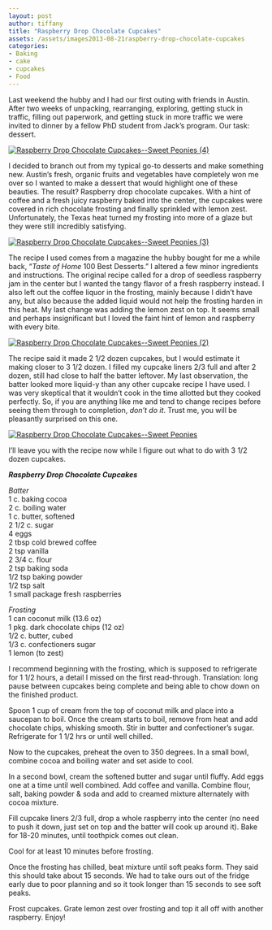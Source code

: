 ```yaml
---
layout: post
author: tiffany
title: "Raspberry Drop Chocolate Cupcakes"
assets: /assets/images2013-08-21raspberry-drop-chocolate-cupcakes
categories: 
- Baking
- cake
- cupcakes
- Food
---
```


Last weekend the hubby and I had our first outing with friends in Austin. After two weeks of unpacking, rearranging, exploring, getting stuck in traffic, filling out paperwork, and getting stuck in more traffic we were invited to dinner by a fellow PhD student from Jack’s program. Our task: dessert.

[![Raspberry Drop Chocolate Cupcakes--Sweet Peonies (4)](jekyll_uploads/2013/08/Raspberry-Drop-Chocolate-Cupcakes-Sweet-Peonies-4-575x381.jpg)](http://www.sweetpeonies.com/2013/08/raspberry-drop-chocolate-cupcakes/raspberry-drop-chocolate-cupcakes-sweet-peonies-4/)

I decided to branch out from my typical go-to desserts and make something new. Austin’s fresh, organic fruits and vegetables have completely won me over so I wanted to make a dessert that would highlight one of these beauties. The result? Raspberry drop chocolate cupcakes. With a hint of coffee and a fresh juicy raspberry baked into the center, the cupcakes were covered in rich chocolate frosting and finally sprinkled with lemon zest. Unfortunately, the Texas heat turned my frosting into more of a glaze but they were still incredibly satisfying.

[![Raspberry Drop Chocolate Cupcakes--Sweet Peonies (3)](jekyll_uploads/2013/08/Raspberry-Drop-Chocolate-Cupcakes-Sweet-Peonies-3-575x381.jpg)](http://www.sweetpeonies.com/2013/08/raspberry-drop-chocolate-cupcakes/raspberry-drop-chocolate-cupcakes-sweet-peonies-3/)

The recipe I used comes from a magazine the hubby bought for me a while back, “_Taste of Home_ 100 Best Desserts.” I altered a few minor ingredients and instructions. The original recipe called for a drop of seedless raspberry jam in the center but I wanted the tangy flavor of a fresh raspberry instead. I also left out the coffee liquor in the frosting, mainly because I didn’t have any, but also because the added liquid would not help the frosting harden in this heat. My last change was adding the lemon zest on top. It seems small and perhaps insignificant but I loved the faint hint of lemon and raspberry with every bite.

[![Raspberry Drop Chocolate Cupcakes--Sweet Peonies (2)](jekyll_uploads/2013/08/Raspberry-Drop-Chocolate-Cupcakes-Sweet-Peonies-2-575x381.jpg)](http://www.sweetpeonies.com/2013/08/raspberry-drop-chocolate-cupcakes/raspberry-drop-chocolate-cupcakes-sweet-peonies-2/)

The recipe said it made 2 1/2 dozen cupcakes, but I would estimate it making closer to 3 1/2 dozen. I filled my cupcake liners 2/3 full and after 2 dozen, still had close to half the batter leftover. My last observation, the batter looked more liquid-y than any other cupcake recipe I have used. I was very skeptical that it wouldn’t cook in the time allotted but they cooked perfectly. So, if you are anything like me and tend to change recipes before seeing them through to completion, _don’t do it_. Trust me, you will be pleasantly surprised on this one.

[![Raspberry Drop Chocolate Cupcakes--Sweet Peonies](jekyll_uploads/2013/08/Raspberry-Drop-Chocolate-Cupcakes-Sweet-Peonies-575x381.jpg)](http://www.sweetpeonies.com/2013/08/raspberry-drop-chocolate-cupcakes/raspberry-drop-chocolate-cupcakes-sweet-peonies/)

I’ll leave you with the recipe now while I figure out what to do with 3 1/2 dozen cupcakes.

**_Raspberry Drop Chocolate Cupcakes_**

_Batter_  
1 c. baking cocoa  
2 c. boiling water  
1 c. butter, softened  
2 1/2 c. sugar  
4 eggs  
2 tbsp cold brewed coffee  
2 tsp vanilla  
2 3/4 c. flour  
2 tsp baking soda  
1/2 tsp baking powder  
1/2 tsp salt  
1 small package fresh raspberries

_Frosting_  
1 can coconut milk (13.6 oz)  
1 pkg. dark chocolate chips (12 oz)  
1/2 c. butter, cubed  
1/3 c. confectioners sugar  
1 lemon (to zest)

I recommend beginning with the frosting, which is supposed to refrigerate for 1 1/2 hours, a detail I missed on the first read-through. Translation: long pause between cupcakes being complete and being able to chow down on the finished product.

Spoon 1 cup of cream from the top of coconut milk and place into a saucepan to boil. Once the cream starts to boil, remove from heat and add chocolate chips, whisking smooth. Stir in butter and confectioner’s sugar. Refrigerate for 1 1/2 hrs or until well chilled.

Now to the cupcakes, preheat the oven to 350 degrees. In a small bowl, combine cocoa and boiling water and set aside to cool.

In a second bowl, cream the softened butter and sugar until fluffy. Add eggs one at a time until well combined. Add coffee and vanilla. Combine flour, salt, baking powder & soda and add to creamed mixture alternately with cocoa mixture.

Fill cupcake liners 2/3 full, drop a whole raspberry into the center (no need to push it down, just set on top and the batter will cook up around it). Bake for 18-20 minutes, until toothpick comes out clean.

Cool for at least 10 minutes before frosting.

Once the frosting has chilled, beat mixture until soft peaks form. They said this should take about 15 seconds. We had to take ours out of the fridge early due to poor planning and so it took longer than 15 seconds to see soft peaks.

Frost cupcakes. Grate lemon zest over frosting and top it all off with another raspberry. Enjoy!